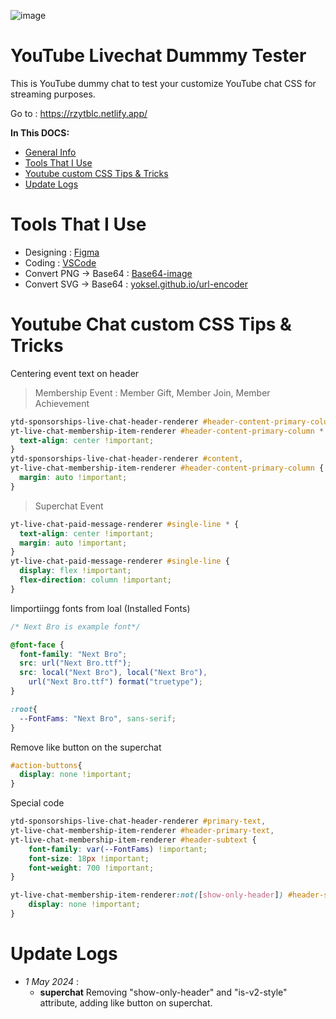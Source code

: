 ![image](https://github.com/user-attachments/assets/b2863f63-417e-49a9-aa71-dc3a8bd0edd6)
# YouTube Livechat Dummmy Tester

This is YouTube dummy chat to test your customize YouTube chat CSS for streaming purposes.

Go to : https://rzytblc.netlify.app/

**In This DOCS:**
  - [General Info](#youtube-livechat-dummmy-tester)
  - [Tools That I Use](#tools-that-i-use)
  - [Youtube custom CSS Tips & Tricks](#youtube-chat-custom-css-tips--tricks)
  - [Update Logs](#update-logs)

# Tools That I Use

  - Designing : [Figma](https://www.figma.com)
  - Coding : [VSCode](https://code.visualstudio.com/)
  - Convert PNG -> Base64 : [Base64-image](https://www.base64-image.de/)
  - Convert SVG -> Base64 : [yoksel.github.io/url-encoder](https://yoksel.github.io/url-encoder/)

# Youtube Chat custom CSS Tips & Tricks

Centering event text on header
  > Membership Event : Member Gift, Member Join, Member Achievement
``` css
ytd-sponsorships-live-chat-header-renderer #header-content-primary-column *,
yt-live-chat-membership-item-renderer #header-content-primary-column * {
  text-align: center !important;
}
ytd-sponsorships-live-chat-header-renderer #content,
yt-live-chat-membership-item-renderer #header-content-primary-column {
  margin: auto !important;
}
```
  > Superchat Event
``` css
yt-live-chat-paid-message-renderer #single-line * {
  text-align: center !important;
  margin: auto !important;
}
yt-live-chat-paid-message-renderer #single-line {
  display: flex !important;
  flex-direction: column !important;
}
```

Iimportiingg fonts from loal (Installed Fonts)
``` css
/* Next Bro is example font*/

@font-face {
  font-family: "Next Bro";
  src: url("Next Bro.ttf");
  src: local("Next Bro"), local("Next Bro"),
    url("Next Bro.ttf") format("truetype");
}

:root{
  --FontFams: "Next Bro", sans-serif;
}

```
Remove like button on the superchat 
``` css
#action-buttons{
  display: none !important;
}
```
Special code
``` css
ytd-sponsorships-live-chat-header-renderer #primary-text,
yt-live-chat-membership-item-renderer #header-primary-text,
yt-live-chat-membership-item-renderer #header-subtext {
    font-family: var(--FontFams) !important;
    font-size: 18px !important;
    font-weight: 700 !important;
}

yt-live-chat-membership-item-renderer:not([show-only-header]) #header-subtext {
    display: none !important;
}

```

# Update Logs

  - *1 May 2024* : 
    - **superchat** Removing "show-only-header" and "is-v2-style" attribute, adding like button on superchat.
